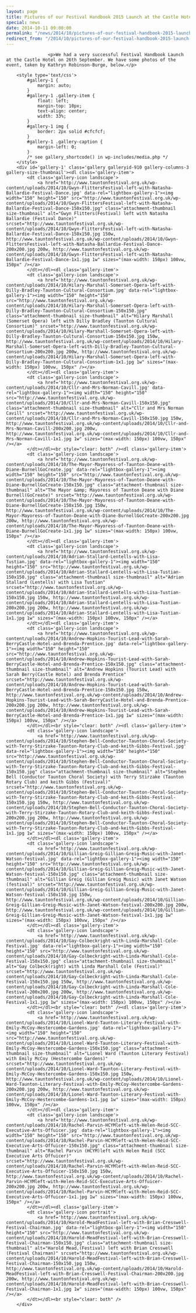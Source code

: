 ```yaml
---
layout: page
title: Pictures of our Festival Handbook 2015 Launch at the Castle Hotel
special: news
date: 2014-10-11 09:00:00
permalink: "/news/2014/10/pictures-of-our-festival-handbook-2015-launch-at-the-castle-hotel/"
redirect_from: "/2014/10/pictures-of-our-festival-handbook-2015-launch-at-the-castle-hotel/"
---
```

<section>

                    
                    <p>We had a very successful Festival Handbook Launch at the Castle Hotel on 26th September. We have some photos of the event, taken by Kathryn Robinson-Burge, below.</p>

		<style type='text/css'>
			#gallery-1 {
				margin: auto;
			}
			#gallery-1 .gallery-item {
				float: left;
				margin-top: 10px;
				text-align: center;
				width: 33%;
			}
			#gallery-1 img {
				border: 2px solid #cfcfcf;
			}
			#gallery-1 .gallery-caption {
				margin-left: 0;
			}
			/* see gallery_shortcode() in wp-includes/media.php */
		</style>
		<div id='gallery-1' class='gallery galleryid-910 gallery-columns-3 gallery-size-thumbnail'><dl class='gallery-item'>
			<dt class='gallery-icon landscape'>
				<a href='http://www.tauntonfestival.org.uk/wp-content/uploads/2014/10/Gwyn-FlittersFestival-left-with-Natasha-Ballardie-Festival-Dance.jpg' data-rel="lightbox-gallery-1"><img width="150" height="150" src="http://www.tauntonfestival.org.uk/wp-content/uploads/2014/10/Gwyn-FlittersFestival-left-with-Natasha-Ballardie-Festival-Dance-150x150.jpg" class="attachment-thumbnail size-thumbnail" alt="Gwyn Flitters(Festival) left with Natasha Ballardie (Festival Dance)" srcset="http://www.tauntonfestival.org.uk/wp-content/uploads/2014/10/Gwyn-FlittersFestival-left-with-Natasha-Ballardie-Festival-Dance-150x150.jpg 150w, http://www.tauntonfestival.org.uk/wp-content/uploads/2014/10/Gwyn-FlittersFestival-left-with-Natasha-Ballardie-Festival-Dance-200x200.jpg 200w, http://www.tauntonfestival.org.uk/wp-content/uploads/2014/10/Gwyn-FlittersFestival-left-with-Natasha-Ballardie-Festival-Dance-1x1.jpg 1w" sizes="(max-width: 150px) 100vw, 150px" /></a>
			</dt></dl><dl class='gallery-item'>
			<dt class='gallery-icon landscape'>
				<a href='http://www.tauntonfestival.org.uk/wp-content/uploads/2014/10/Hilary-Marshall-Somerset-Opera-left-with-Dilly-Bradley-Taunton-Cultural-Consortium.jpg' data-rel="lightbox-gallery-1"><img width="150" height="150" src="http://www.tauntonfestival.org.uk/wp-content/uploads/2014/10/Hilary-Marshall-Somerset-Opera-left-with-Dilly-Bradley-Taunton-Cultural-Consortium-150x150.jpg" class="attachment-thumbnail size-thumbnail" alt="Hilary Marshall (Somerset Opera) left with Dilly Bradley (Taunton Cultural Consortium)" srcset="http://www.tauntonfestival.org.uk/wp-content/uploads/2014/10/Hilary-Marshall-Somerset-Opera-left-with-Dilly-Bradley-Taunton-Cultural-Consortium-150x150.jpg 150w, http://www.tauntonfestival.org.uk/wp-content/uploads/2014/10/Hilary-Marshall-Somerset-Opera-left-with-Dilly-Bradley-Taunton-Cultural-Consortium-200x200.jpg 200w, http://www.tauntonfestival.org.uk/wp-content/uploads/2014/10/Hilary-Marshall-Somerset-Opera-left-with-Dilly-Bradley-Taunton-Cultural-Consortium-1x1.jpg 1w" sizes="(max-width: 150px) 100vw, 150px" /></a>
			</dt></dl><dl class='gallery-item'>
			<dt class='gallery-icon landscape'>
				<a href='http://www.tauntonfestival.org.uk/wp-content/uploads/2014/10/Cllr-and-Mrs-Norman-Cavill.jpg' data-rel="lightbox-gallery-1"><img width="150" height="150" src="http://www.tauntonfestival.org.uk/wp-content/uploads/2014/10/Cllr-and-Mrs-Norman-Cavill-150x150.jpg" class="attachment-thumbnail size-thumbnail" alt="Cllr and Mrs Norman Cavill" srcset="http://www.tauntonfestival.org.uk/wp-content/uploads/2014/10/Cllr-and-Mrs-Norman-Cavill-150x150.jpg 150w, http://www.tauntonfestival.org.uk/wp-content/uploads/2014/10/Cllr-and-Mrs-Norman-Cavill-200x200.jpg 200w, http://www.tauntonfestival.org.uk/wp-content/uploads/2014/10/Cllr-and-Mrs-Norman-Cavill-1x1.jpg 1w" sizes="(max-width: 150px) 100vw, 150px" /></a>
			</dt></dl><br style="clear: both" /><dl class='gallery-item'>
			<dt class='gallery-icon landscape'>
				<a href='http://www.tauntonfestival.org.uk/wp-content/uploads/2014/10/The-Mayor-Mayoress-of-Taunton-Deane-with-Diane-BurnellGoCreate.jpg' data-rel="lightbox-gallery-1"><img width="150" height="150" src="http://www.tauntonfestival.org.uk/wp-content/uploads/2014/10/The-Mayor-Mayoress-of-Taunton-Deane-with-Diane-BurnellGoCreate-150x150.jpg" class="attachment-thumbnail size-thumbnail" alt="The Mayor &amp; Mayoress of Taunton Deane with Diane Burnell(GoCreate)" srcset="http://www.tauntonfestival.org.uk/wp-content/uploads/2014/10/The-Mayor-Mayoress-of-Taunton-Deane-with-Diane-BurnellGoCreate-150x150.jpg 150w, http://www.tauntonfestival.org.uk/wp-content/uploads/2014/10/The-Mayor-Mayoress-of-Taunton-Deane-with-Diane-BurnellGoCreate-200x200.jpg 200w, http://www.tauntonfestival.org.uk/wp-content/uploads/2014/10/The-Mayor-Mayoress-of-Taunton-Deane-with-Diane-BurnellGoCreate-1x1.jpg 1w" sizes="(max-width: 150px) 100vw, 150px" /></a>
			</dt></dl><dl class='gallery-item'>
			<dt class='gallery-icon landscape'>
				<a href='http://www.tauntonfestival.org.uk/wp-content/uploads/2014/10/Adrian-Stallard-Lentells-with-Lisa-Tustian.jpg' data-rel="lightbox-gallery-1"><img width="150" height="150" src="http://www.tauntonfestival.org.uk/wp-content/uploads/2014/10/Adrian-Stallard-Lentells-with-Lisa-Tustian-150x150.jpg" class="attachment-thumbnail size-thumbnail" alt="Adrian Stallard (Lentells) with Lisa Tustian" srcset="http://www.tauntonfestival.org.uk/wp-content/uploads/2014/10/Adrian-Stallard-Lentells-with-Lisa-Tustian-150x150.jpg 150w, http://www.tauntonfestival.org.uk/wp-content/uploads/2014/10/Adrian-Stallard-Lentells-with-Lisa-Tustian-200x200.jpg 200w, http://www.tauntonfestival.org.uk/wp-content/uploads/2014/10/Adrian-Stallard-Lentells-with-Lisa-Tustian-1x1.jpg 1w" sizes="(max-width: 150px) 100vw, 150px" /></a>
			</dt></dl><dl class='gallery-item'>
			<dt class='gallery-icon landscape'>
				<a href='http://www.tauntonfestival.org.uk/wp-content/uploads/2014/10/Andrew-Hopkins-Tourist-Lead-with-Sarah-BerryCastle-Hotel-and-Brenda-Prentice.jpg' data-rel="lightbox-gallery-1"><img width="150" height="150" src="http://www.tauntonfestival.org.uk/wp-content/uploads/2014/10/Andrew-Hopkins-Tourist-Lead-with-Sarah-BerryCastle-Hotel-and-Brenda-Prentice-150x150.jpg" class="attachment-thumbnail size-thumbnail" alt="Andrew Hopkins (Tourist Lead) with Sarah Berry(Castle Hotel) and Brenda Prentice" srcset="http://www.tauntonfestival.org.uk/wp-content/uploads/2014/10/Andrew-Hopkins-Tourist-Lead-with-Sarah-BerryCastle-Hotel-and-Brenda-Prentice-150x150.jpg 150w, http://www.tauntonfestival.org.uk/wp-content/uploads/2014/10/Andrew-Hopkins-Tourist-Lead-with-Sarah-BerryCastle-Hotel-and-Brenda-Prentice-200x200.jpg 200w, http://www.tauntonfestival.org.uk/wp-content/uploads/2014/10/Andrew-Hopkins-Tourist-Lead-with-Sarah-BerryCastle-Hotel-and-Brenda-Prentice-1x1.jpg 1w" sizes="(max-width: 150px) 100vw, 150px" /></a>
			</dt></dl><br style="clear: both" /><dl class='gallery-item'>
			<dt class='gallery-icon landscape'>
				<a href='http://www.tauntonfestival.org.uk/wp-content/uploads/2014/10/Stephen-Bell-Conductor-Taunton-Choral-Society-with-Terry-Stirzake-Taunton-Rotary-Club-and-keith-Gibbs-Festival.jpg' data-rel="lightbox-gallery-1"><img width="150" height="150" src="http://www.tauntonfestival.org.uk/wp-content/uploads/2014/10/Stephen-Bell-Conductor-Taunton-Choral-Society-with-Terry-Stirzake-Taunton-Rotary-Club-and-keith-Gibbs-Festival-150x150.jpg" class="attachment-thumbnail size-thumbnail" alt="Stephen Bell (Conductor Taunton Choral Society) with Terry Stirzake (Taunton Rotary Club) and keith Gibbs (Festival)" srcset="http://www.tauntonfestival.org.uk/wp-content/uploads/2014/10/Stephen-Bell-Conductor-Taunton-Choral-Society-with-Terry-Stirzake-Taunton-Rotary-Club-and-keith-Gibbs-Festival-150x150.jpg 150w, http://www.tauntonfestival.org.uk/wp-content/uploads/2014/10/Stephen-Bell-Conductor-Taunton-Choral-Society-with-Terry-Stirzake-Taunton-Rotary-Club-and-keith-Gibbs-Festival-200x200.jpg 200w, http://www.tauntonfestival.org.uk/wp-content/uploads/2014/10/Stephen-Bell-Conductor-Taunton-Choral-Society-with-Terry-Stirzake-Taunton-Rotary-Club-and-keith-Gibbs-Festival-1x1.jpg 1w" sizes="(max-width: 150px) 100vw, 150px" /></a>
			</dt></dl><dl class='gallery-item'>
			<dt class='gallery-icon landscape'>
				<a href='http://www.tauntonfestival.org.uk/wp-content/uploads/2014/10/Gillian-Greig-Gillian-Greig-Music-with-Janet-Watson-festival.jpg' data-rel="lightbox-gallery-1"><img width="150" height="150" src="http://www.tauntonfestival.org.uk/wp-content/uploads/2014/10/Gillian-Greig-Gillian-Greig-Music-with-Janet-Watson-festival-150x150.jpg" class="attachment-thumbnail size-thumbnail" alt="Gillian Greig (Gillian Greig Music) with Janet Watson (festival)" srcset="http://www.tauntonfestival.org.uk/wp-content/uploads/2014/10/Gillian-Greig-Gillian-Greig-Music-with-Janet-Watson-festival-150x150.jpg 150w, http://www.tauntonfestival.org.uk/wp-content/uploads/2014/10/Gillian-Greig-Gillian-Greig-Music-with-Janet-Watson-festival-200x200.jpg 200w, http://www.tauntonfestival.org.uk/wp-content/uploads/2014/10/Gillian-Greig-Gillian-Greig-Music-with-Janet-Watson-festival-1x1.jpg 1w" sizes="(max-width: 150px) 100vw, 150px" /></a>
			</dt></dl><dl class='gallery-item'>
			<dt class='gallery-icon landscape'>
				<a href='http://www.tauntonfestival.org.uk/wp-content/uploads/2014/10/Gay-Colbeckright-with-Linda-Marshall-Cole-Festival.jpg' data-rel="lightbox-gallery-1"><img width="150" height="150" src="http://www.tauntonfestival.org.uk/wp-content/uploads/2014/10/Gay-Colbeckright-with-Linda-Marshall-Cole-Festival-150x150.jpg" class="attachment-thumbnail size-thumbnail" alt="Gay Colbeck(right) with Linda Marshall Cole (Festival)" srcset="http://www.tauntonfestival.org.uk/wp-content/uploads/2014/10/Gay-Colbeckright-with-Linda-Marshall-Cole-Festival-150x150.jpg 150w, http://www.tauntonfestival.org.uk/wp-content/uploads/2014/10/Gay-Colbeckright-with-Linda-Marshall-Cole-Festival-200x200.jpg 200w, http://www.tauntonfestival.org.uk/wp-content/uploads/2014/10/Gay-Colbeckright-with-Linda-Marshall-Cole-Festival-1x1.jpg 1w" sizes="(max-width: 150px) 100vw, 150px" /></a>
			</dt></dl><br style="clear: both" /><dl class='gallery-item'>
			<dt class='gallery-icon landscape'>
				<a href='http://www.tauntonfestival.org.uk/wp-content/uploads/2014/10/Lionel-Ward-Taunton-Literary-Festival-with-Emily-McCoy-Hestercombe-Gardens.jpg' data-rel="lightbox-gallery-1"><img width="150" height="150" src="http://www.tauntonfestival.org.uk/wp-content/uploads/2014/10/Lionel-Ward-Taunton-Literary-Festival-with-Emily-McCoy-Hestercombe-Gardens-150x150.jpg" class="attachment-thumbnail size-thumbnail" alt="Lionel Ward (Taunton Literary Festival) with Emily McCoy (Hestercombe Gardens)" srcset="http://www.tauntonfestival.org.uk/wp-content/uploads/2014/10/Lionel-Ward-Taunton-Literary-Festival-with-Emily-McCoy-Hestercombe-Gardens-150x150.jpg 150w, http://www.tauntonfestival.org.uk/wp-content/uploads/2014/10/Lionel-Ward-Taunton-Literary-Festival-with-Emily-McCoy-Hestercombe-Gardens-200x200.jpg 200w, http://www.tauntonfestival.org.uk/wp-content/uploads/2014/10/Lionel-Ward-Taunton-Literary-Festival-with-Emily-McCoy-Hestercombe-Gardens-1x1.jpg 1w" sizes="(max-width: 150px) 100vw, 150px" /></a>
			</dt></dl><dl class='gallery-item'>
			<dt class='gallery-icon landscape'>
				<a href='http://www.tauntonfestival.org.uk/wp-content/uploads/2014/10/Rachel-Parvin-HCYMleft-with-Helen-Reid-SCC-Executive-Arts-Offuicer.jpg' data-rel="lightbox-gallery-1"><img width="150" height="150" src="http://www.tauntonfestival.org.uk/wp-content/uploads/2014/10/Rachel-Parvin-HCYMleft-with-Helen-Reid-SCC-Executive-Arts-Offuicer-150x150.jpg" class="attachment-thumbnail size-thumbnail" alt="Rachel Parvin (HCYM)left with Helen Reid (SCC Executive Arts Offuicer)" srcset="http://www.tauntonfestival.org.uk/wp-content/uploads/2014/10/Rachel-Parvin-HCYMleft-with-Helen-Reid-SCC-Executive-Arts-Offuicer-150x150.jpg 150w, http://www.tauntonfestival.org.uk/wp-content/uploads/2014/10/Rachel-Parvin-HCYMleft-with-Helen-Reid-SCC-Executive-Arts-Offuicer-200x200.jpg 200w, http://www.tauntonfestival.org.uk/wp-content/uploads/2014/10/Rachel-Parvin-HCYMleft-with-Helen-Reid-SCC-Executive-Arts-Offuicer-1x1.jpg 1w" sizes="(max-width: 150px) 100vw, 150px" /></a>
			</dt></dl><dl class='gallery-item'>
			<dt class='gallery-icon portrait'>
				<a href='http://www.tauntonfestival.org.uk/wp-content/uploads/2014/10/Harold-MeadFestival-left-with-Brian-Cresswell-Festival-Chairman.jpg' data-rel="lightbox-gallery-1"><img width="150" height="150" src="http://www.tauntonfestival.org.uk/wp-content/uploads/2014/10/Harold-MeadFestival-left-with-Brian-Cresswell-Festival-Chairman-150x150.jpg" class="attachment-thumbnail size-thumbnail" alt="Harold Mead,(Festival) left with Brian Cresswell (Festival Chairman)" srcset="http://www.tauntonfestival.org.uk/wp-content/uploads/2014/10/Harold-MeadFestival-left-with-Brian-Cresswell-Festival-Chairman-150x150.jpg 150w, http://www.tauntonfestival.org.uk/wp-content/uploads/2014/10/Harold-MeadFestival-left-with-Brian-Cresswell-Festival-Chairman-200x200.jpg 200w, http://www.tauntonfestival.org.uk/wp-content/uploads/2014/10/Harold-MeadFestival-left-with-Brian-Cresswell-Festival-Chairman-1x1.jpg 1w" sizes="(max-width: 150px) 100vw, 150px" /></a>
			</dt></dl><br style="clear: both" />
		</div>


                
</section>

